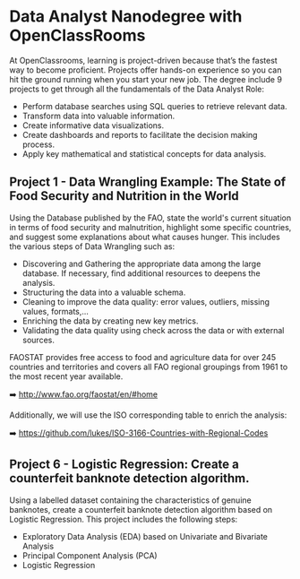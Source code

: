 # Data Analyst Nanodegree with OpenClassRooms

At OpenClassrooms, learning is project-driven because that’s the fastest way to become proficient. Projects offer hands-on experience so you can hit the ground running when you start your new job. The degree include 9 projects to get through all the fundamentals of the Data Analyst Role: 

- Perform database searches using SQL queries to retrieve relevant data.
- Transform data into valuable information.
- Create informative data visualizations.
- Create dashboards and reports to facilitate the decision making process.
- Apply key mathematical and statistical concepts for data analysis.

## Project 1 - Data Wrangling Example: The State of Food Security and Nutrition in the World
Using the Database published by the FAO, state the world's current situation in terms of food security and malnutrition, highlight some specific countries, and suggest some explanations about what causes hunger. This includes the various steps of Data Wrangling such as:
- Discovering and Gathering the appropriate data among the large database. If necessary, find additional resources to deepens the analysis.
- Structuring the data into a valuable schema.
- Cleaning to improve the data quality: error values, outliers, missing values, formats,...
- Enriching the data by creating new key metrics.
- Validating the data quality using check across the data or with external sources.

FAOSTAT provides free access to food and agriculture data for over 245 countries and territories and covers all FAO regional groupings from 1961 to the most recent year available. 

➡️ http://www.fao.org/faostat/en/#home

Additionally, we will use the ISO corresponding table to enrich the analysis: 

➡️ https://github.com/lukes/ISO-3166-Countries-with-Regional-Codes

## Project 6 - Logistic Regression: Create a counterfeit banknote detection algorithm.
Using a labelled dataset containing the characteristics of genuine banknotes, create a counterfeit banknote detection algorithm based on Logistic Regression.
This project includes the following steps:
- Exploratory Data Analysis (EDA) based on Univariate and Bivariate Analysis 
- Principal Component Analysis (PCA)
- Logistic Regression 
